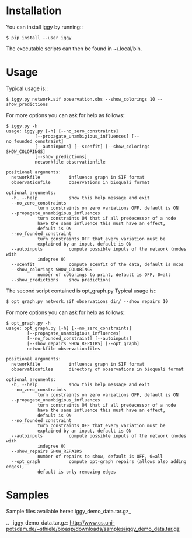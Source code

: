 Installation
============


You can install iggy by running::

	$ pip install --user iggy

The executable scripts can then be found in ~/.local/bin.


Usage
=====

Typical usage is::

	$ iggy.py network.sif observation.obs --show_colorings 10 --show_predictions

For more options you can ask for help as follows::

	$ iggy.py -h 		
	usage: iggy.py [-h] [--no_zero_constraints]
               [--propagate_unambigious_influences] [--no_founded_constraint]
               [--autoinputs] [--scenfit] [--show_colorings SHOW_COLORINGS]
               [--show_predictions]
               networkfile observationfile

	positional arguments:
	  networkfile           influence graph in SIF format
	  observationfile       observations in bioquali format

	optional arguments:
	  -h, --help            show this help message and exit
	  --no_zero_constraints
				turn constraints on zero variations OFF, default is ON
	  --propagate_unambigious_influences
				turn constraints ON that if all predecessor of a node
				have the same influence this must have an effect,
				default is ON
	  --no_founded_constraint
				turn constraints OFF that every variation must be
				explained by an input, default is ON
	  --autoinputs          compute possible inputs of the network (nodes with
				indegree 0)
	  --scenfit             compute scenfit of the data, default is mcos
	  --show_colorings SHOW_COLORINGS
				number of colorings to print, default is OFF, 0=all
	  --show_predictions    show predictions


The second script contained is opt_graph.py
Typical usage is::

	$ opt_graph.py network.sif observations_dir/ --show_repairs 10

For more options you can ask for help as follows::

	$ opt_graph.py -h 	
	usage: opt_graph.py [-h] [--no_zero_constraints]
		    [--propagate_unambigious_influences]
		    [--no_founded_constraint] [--autoinputs]
		    [--show_repairs SHOW_REPAIRS] [--opt_graph]
		    networkfile observationfiles

	positional arguments:
	  networkfile           influence graph in SIF format
	  observationfiles      directory of observations in bioquali format

	optional arguments:
	  -h, --help            show this help message and exit
	  --no_zero_constraints
				turn constraints on zero variations OFF, default is ON
	  --propagate_unambigious_influences
				turn constraints ON that if all predecessor of a node
				have the same influence this must have an effect,
				default is ON
	  --no_founded_constraint
				turn constraints OFF that every variation must be
				explained by an input, default is ON
	  --autoinputs          compute possible inputs of the network (nodes with
				indegree 0)
	  --show_repairs SHOW_REPAIRS
				number of repairs to show, default is OFF, 0=all
	  --opt_graph           compute opt-graph repairs (allows also adding edges),
				default is only removing edges


Samples
=======

Sample files available here:: iggy_demo_data.tar.gz_

.. _iggy_demo_data.tar.gz: http://www.cs.uni-potsdam.de/~sthiele/bioasp/downloads/samples/iggy_demo_data.tar.gz
